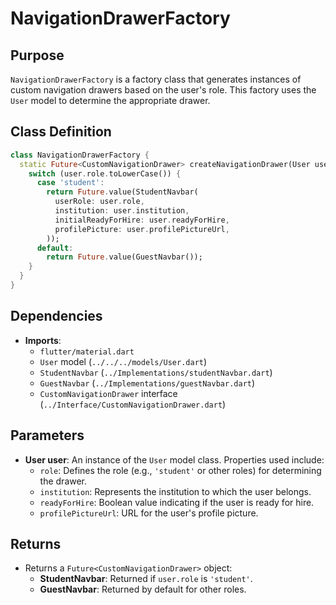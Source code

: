 # NavigationDrawerFactory

## Purpose

`NavigationDrawerFactory` is a factory class that generates instances of custom navigation drawers based on the user's role. This factory uses the `User` model to determine the appropriate drawer.

## Class Definition

```dart
class NavigationDrawerFactory {
  static Future<CustomNavigationDrawer> createNavigationDrawer(User user) {
    switch (user.role.toLowerCase()) {
      case 'student':
        return Future.value(StudentNavbar(
          userRole: user.role,
          institution: user.institution,
          initialReadyForHire: user.readyForHire,
          profilePicture: user.profilePictureUrl,
        ));
      default:
        return Future.value(GuestNavbar());
    }
  }
}
```

## Dependencies

- **Imports**:
    - `flutter/material.dart`
    - `User` model (`../../../models/User.dart`)
    - `StudentNavbar` (`../Implementations/studentNavbar.dart`)
    - `GuestNavbar` (`../Implementations/guestNavbar.dart`)
    - `CustomNavigationDrawer` interface (`../Interface/CustomNavigationDrawer.dart`)

## Parameters

- **User user**: An instance of the `User` model class. Properties used include:
    - `role`: Defines the role (e.g., `'student'` or other roles) for determining the drawer.
    - `institution`: Represents the institution to which the user belongs.
    - `readyForHire`: Boolean value indicating if the user is ready for hire.
    - `profilePictureUrl`: URL for the user's profile picture.

## Returns

- Returns a `Future<CustomNavigationDrawer>` object:
    - **StudentNavbar**: Returned if `user.role` is `'student'`.
    - **GuestNavbar**: Returned by default for other roles.